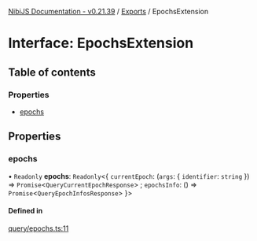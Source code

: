 [NibiJS Documentation - v0.21.39](../intro.md) / [Exports](../modules.md) / EpochsExtension

# Interface: EpochsExtension

## Table of contents

### Properties

- [epochs](EpochsExtension.md#epochs)

## Properties

### epochs

• `Readonly` **epochs**: `Readonly`<{ `currentEpoch`: (`args`: { `identifier`: `string` }) => `Promise`<`QueryCurrentEpochResponse`\> ; `epochsInfo`: () => `Promise`<`QueryEpochInfosResponse`\> }\>

#### Defined in

[query/epochs.ts:11](https://github.com/NibiruChain/ts-sdk/blob/26d148a/packages/nibijs/src/query/epochs.ts#L11)
